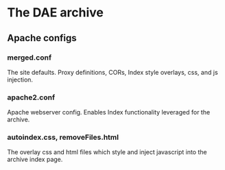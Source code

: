 # The DAE archive

## Apache configs

### merged.conf

The site defaults. Proxy definitions, CORs, Index style overlays, css, and js injection.

### apache2.conf

Apache webserver config.  Enables Index functionality leveraged for the archive.

### autoindex.css, removeFiles.html

The overlay css and html files which style and inject javascript into the archive index page.


